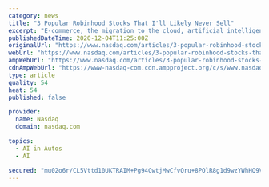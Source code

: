 ```yaml
---
category: news
title: "3 Popular Robinhood Stocks That I'll Likely Never Sell"
excerpt: "E-commerce, the migration to the cloud, artificial intelligence, streaming TV ... In particular, I think that Waymo, the company's self-driving car subsidiary, will be a major success story ..."
publishedDateTime: 2020-12-04T11:25:00Z
originalUrl: "https://www.nasdaq.com/articles/3-popular-robinhood-stocks-that-ill-likely-never-sell-2020-12-04?time=1607080501"
webUrl: "https://www.nasdaq.com/articles/3-popular-robinhood-stocks-that-ill-likely-never-sell-2020-12-04?time=1607080501"
ampWebUrl: "https://www.nasdaq.com/articles/3-popular-robinhood-stocks-that-ill-likely-never-sell-2020-12-04?amp"
cdnAmpWebUrl: "https://www-nasdaq-com.cdn.ampproject.org/c/s/www.nasdaq.com/articles/3-popular-robinhood-stocks-that-ill-likely-never-sell-2020-12-04?amp"
type: article
quality: 54
heat: 54
published: false

provider:
  name: Nasdaq
  domain: nasdaq.com

topics:
  - AI in Autos
  - AI

secured: "mu02o6r/CL5Vttd10UKTRAIM+Pg94CwtjMwCfvQru+8POlR8g1d9wzYWhHQ9V5db/8+k1viUKbtANlewQSB3iLSK1+wo7SbYIMwYRQkTg3tS5F66pxA8ZXfgkk5sXqy5tx3ZpAwBIokgUWU4b3bGtHrGZBltx+1Z3f3KRCfgBCKV8mcKJeflMhCL5Z3aE2jbdexygPh180Q3XRinszhONtRgDs3hSGMdxWqN28VkzZTSEe3DJ+Rwlv7wAt4kroQx5b19r1C2Or182muWUzBop/lbH3hE8/biyUBjvPrQQ88HfmnaE+kaiMo7orTrEhED+YTbU8fP2O5AdNB3zeTaRpylozOJo/9E0T/OJr/PfMs=;c6ttpgp/MNwtX9rpsMSExQ=="
---
```


